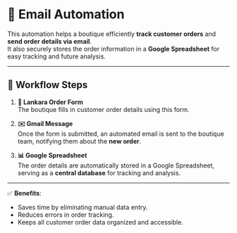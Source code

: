 # 📧 Email Automation

This automation helps a boutique efficiently **track customer orders** and **send order details via email**.  
It also securely stores the order information in a **Google Spreadsheet** for easy tracking and future analysis.

---

## 🔄 Workflow Steps

1. **📝 Lankara Order Form**  
   The boutique fills in customer order details using this form.

2. **✉️ Gmail Message**  
   Once the form is submitted, an automated email is sent to the boutique team, notifying them about the **new order**.

3. **📊 Google Spreadsheet**  
   The order details are automatically stored in a Google Spreadsheet, serving as a **central database** for tracking and analysis.

---

✅ **Benefits**:
- Saves time by eliminating manual data entry.  
- Reduces errors in order tracking.  
- Keeps all customer order data organized and accessible.
